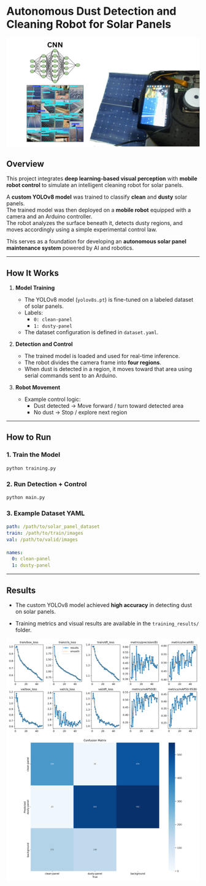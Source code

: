 # Autonomous Dust Detection and Cleaning Robot for Solar Panels
![](assets/cnn_solar.png)

## Overview
This project integrates **deep learning-based visual perception** with **mobile robot control** to simulate an intelligent cleaning robot for solar panels.  

A **custom YOLOv8 model** was trained to classify **clean** and **dusty** solar panels.  
The trained model was then deployed on a **mobile robot** equipped with a camera and an Arduino controller.  
The robot analyzes the surface beneath it, detects dusty regions, and moves accordingly using a simple experimental control law.  

This serves as a foundation for developing an **autonomous solar panel maintenance system** powered by AI and robotics.

---

## How It Works

1. **Model Training**
   - The YOLOv8 model (`yolov8s.pt`) is fine-tuned on a labeled dataset of solar panels.
   - Labels:  
     - `0: clean-panel`  
     - `1: dusty-panel`
   - The dataset configuration is defined in `dataset.yaml`.

2. **Detection and Control**
   - The trained model is loaded and used for real-time inference.
   - The robot divides the camera frame into **four regions**.
   - When dust is detected in a region, it moves toward that area using serial commands sent to an Arduino.

3. **Robot Movement**
   - Example control logic:
     - Dust detected → Move forward / turn toward detected area
     - No dust → Stop / explore next region

---

## How to Run

### 1. Train the Model
```bash
python training.py
````

### 2. Run Detection + Control

```bash
python main.py
```

### 3. Example Dataset YAML

```yaml
path: /path/to/solar_panel_dataset
train: /path/to/train/images
val: /path/to/valid/images

names:
  0: clean-panel
  1: dusty-panel
```

---

## Results

* The custom YOLOv8 model achieved **high accuracy** in detecting dust on solar panels.

* Training metrics and visual results are available in the `training_results/` folder.

![](training_results/results.png)
![](training_results/confusion_matrix.png)
